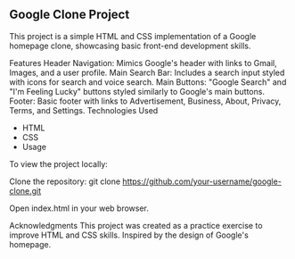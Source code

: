 ## Google Clone Project

This project is a simple HTML and CSS implementation of a Google homepage clone, showcasing basic front-end development skills.

Features
Header Navigation: Mimics Google's header with links to Gmail, Images, and a user profile.
Main Search Bar: Includes a search input styled with icons for search and voice search.
Main Buttons: "Google Search" and "I'm Feeling Lucky" buttons styled similarly to Google's main buttons.
Footer: Basic footer with links to Advertisement, Business, About, Privacy, Terms, and Settings.
Technologies Used

- HTML
- CSS
- Usage

To view the project locally:

Clone the repository:
git clone https://github.com/your-username/google-clone.git

Open index.html in your web browser.

Acknowledgments
This project was created as a practice exercise to improve HTML and CSS skills.
Inspired by the design of Google's homepage.
